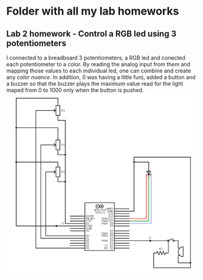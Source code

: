 # Folder with all my lab homeworks
## Lab 2 homework - Control a RGB led using 3 potentiometers
I connected to a breadboard 3 potentiometers, a RGB led and conected each potentiometer to a color. By reading the analog input from them and mapping those values to each individual led, one can combine and create any _color nuance_.
In addition, (I was having a little fun), added a button and a buzzer so that the buzzer plays the maximum value read for the light maped from 0 to 1000 only when the button is pushed.
![alt text](https://github.com/ToniBiro/Robotics/blob/master/Lab%20homeworks/analogRGBcontrol/circuit.png)
